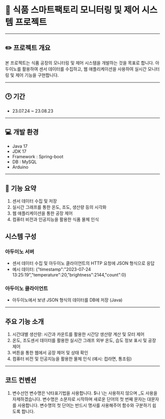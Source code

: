 # 📌 식품 스마트팩토리 모니터링 및 제어 시스템 프로젝트

------------------------------------
## ✏️ 프로젝트 개요
본 프로젝트는 식품 공장의 모니터링 및 제어 시스템을 개발하는 것을 목표로 합니다. 아두이노를 활용하여 센서 데이터를 수집하고, 웹 애플리케이션을 사용하여 실시간 모니터링 및 제어 기능을 구현합니다.

------------------------------------
## 🕑 기간

- 23.07.24 ~ 23.08.23

------------------------------------
## 💻 개발 환경
- Java 17
- JDK 17
- Framework : Spring-boot
- DB : MySQL
- Arduino

---
## 📎 기능 요약
1. 센서 데이터 수집 및 저장
2. 실시간 그래프를 통한 온도, 조도, 생산량 등의 시각화
3. 웹 애플리케이션을 통한 공장 제어
4. 컴퓨터 비전과 인공지능을 활용한 식품 물체 인식

## 시스템 구성
### 아두이노 서버
- 센서 데이터 수집 및 아두이노 클라이언트의 HTTP 요청에 JSON 형식으로 응답
- 예시 데이터: {"timestamp":"2023-07-24 13:25:19","temperature":20,"brightness":2144,"count":0}
### 아두이노 클라이언트
- 아두이노에서 보낸 JSON 형식의 데이터를 DB에 저장 (Java)
------------------------------------
## 주요 기능 소개
1. 시간대별 생산량: 시간과 카운트를 활용한 시간당 생산량 계산 및 모터 제어
2. 온도, 조도센서 데이터를 활용한 실시간 그래프
외부 온도, 습도 정보 표시 및 공장 제어
3. 버튼을 통한 웹에서 공장 제어 및 상태 확인
4. 컴퓨터 비전 및 인공지능을 활용한 물체 인식 (예시: 컵라면, 통조림)

------------------------------------
## 코드 컨벤션
1) 변수선언
변수명은 낙타표기법을 사용합니다. $나 \는 사용하지 않으며 _도 사용을 자제하겠습니다. 
변수명은 소문자로 시작하며 새로운 단어의 첫 번째 문자는 대문자를 사용합니다. 
변수명의 첫 단어는 반드시 명사를 사용해주어 함수와 구분하기 쉽도록 합니다. 

